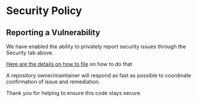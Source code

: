 # Security Policy

## Reporting a Vulnerability 

We have enabled the ability to privately report security issues through the  Security tab above.

[Here are the details on how to file](https://docs.github.com/en/code-security/security-advisories/guidance-on-reporting-and-writing/privately-reporting-a-security-vulnerability#privately-reporting-a-security-vulnerability) on how to do that

A repository owner/maintainer will respond as fast as possible to coordinate confirmation of issue and remediation.

Thank you for helping to ensure this code stays secure.
